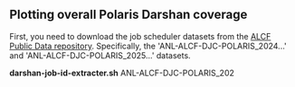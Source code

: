 ## Plotting overall Polaris Darshan coverage

First, you need to download the job scheduler datasets from the [ALCF Public Data repository](https://reports.alcf.anl.gov/data/polaris.html). Specifically, the 'ANL-ALCF-DJC-POLARIS_2024...' and 'ANL-ALCF-DJC-POLARIS_2025...' datasets.

**darshan-job-id-extracter.sh**	ANL-ALCF-DJC-POLARIS_202
